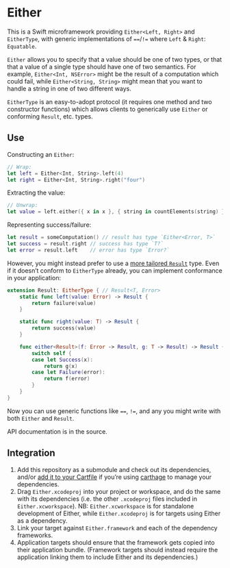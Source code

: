# Either

This is a Swift microframework providing `Either<Left, Right>` and `EitherType`, with generic implementations of `==`/`!=` where `Left` & `Right`: `Equatable`.

`Either` allows you to specify that a value should be one of two types, or that that a value of a single type should have one of two semantics. For example, `Either<Int, NSError>` might be the result of a computation which could fail, while `Either<String, String>` might mean that you want to handle a string in one of two different ways.

`EitherType` is an easy-to-adopt protocol (it requires one method and two constructor functions) which allows clients to generically use `Either` or conforming `Result`, etc. types.


## Use

Constructing an `Either`:

```swift
// Wrap:
let left = Either<Int, String>.left(4)
let right = Either<Int, String>.right("four")
```

Extracting the value:

```swift
// Unwrap:
let value = left.either({ x in x }, { string in countElements(string) })
```

Representing success/failure:

```swift
let result = someComputation() // result has type `Either<Error, T>`
let success = result.right // success has type `T?`
let error = result.left    // error has type `Error?`
```

However, you might instead prefer to use a [more tailored `Result`](https://github.com/antitypical/Result) type. Even if it doesn’t conform to `EitherType` already, you can implement conformance in your application:

```swift
extension Result: EitherType { // Result<T, Error>
	static func left(value: Error) -> Result {
		return failure(value)
	}

	static func right(value: T) -> Result {
		return success(value)
	}

	func either<Result>(f: Error -> Result, g: T -> Result) -> Result {
		switch self {
		case let Success(x):
			return g(x)
		case let Failure(error):
			return f(error)
		}
	}
}
```

Now you can use generic functions like `==`, `!=`, and any you might write with both `Either` and `Result`.

API documentation is in the source.


## Integration

1. Add this repository as a submodule and check out its dependencies, and/or [add it to your Cartfile](https://github.com/Carthage/Carthage/blob/master/Documentation/Artifacts.md#cartfile) if you’re using [carthage](https://github.com/Carthage/Carthage/) to manage your dependencies.
2. Drag `Either.xcodeproj` into your project or workspace, and do the same with its dependencies (i.e. the other `.xcodeproj` files included in `Either.xcworkspace`). NB: `Either.xcworkspace` is for standalone development of Either, while `Either.xcodeproj` is for targets using Either as a dependency.
3. Link your target against `Either.framework` and each of the dependency frameworks.
4. Application targets should ensure that the framework gets copied into their application bundle. (Framework targets should instead require the application linking them to include Either and its dependencies.)
